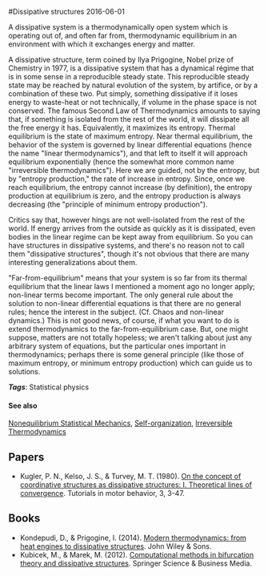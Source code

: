 
#Dissipative structures
2016-06-01

A dissipative system is a thermodynamically open system which is operating out of, and often far from, thermodynamic equilibrium in an environment with which it exchanges energy and matter.

A dissipative structure, term coined by Ilya Prigogine, Nobel prize of Chemistry in 1977, is a dissipative system that has a dynamical régime that is in some sense in a reproducible steady state. This reproducible steady state may be reached by natural evolution of the system, by artifice, or by a combination of these two. Put simply, something dissipative if it loses energy to waste-heat or not technically, if volume in the phase space is not conserved. The famous Second Law of Thermodynamics amounts to saying that, if something is isolated from the rest of the world, it will dissipate all the free energy it has. Equivalently, it maximizes its entropy. Thermal equilibrium is the state of maximum entropy.
Near thermal equilibrium, the behavior of the system is governed by linear differential equations (hence the name "linear thermodynamics"), and that left to itself it will approach equilibrium exponentially (hence the somewhat more common name "irreversible thermodynamics"). Here we are guided, not by the entropy, but by "entropy production," the rate of increase in entropy. Since, once we reach equilibrium, the entropy cannot increase (by definition), the entropy production at equilibrium is zero, and the entropy production is always decreasing (the "principle of minimum entropy production").

Critics say that,  however hings are not well-isolated from the rest of the world. If energy arrives from the outside as quickly as it is dissipated, even bodies in the linear regime can be kept away from equilibrium. So you can have structures in dissipative systems, and there's no reason not to call them "dissipative structures", though it's not obvious that there are many interesting generalizations about them.

"Far-from-equilibrium" means that your system is so far from its thermal equilibrium that the linear laws I mentioned a moment ago no longer apply; non-linear terms become important. The only general rule about the solution to non-linear differential equations is that there are no general rules; hence the interest in the subject. (Cf. Chaos and non-linear dynamics.) This is not good news, of course, if what you want to do is extend thermodynamics to the far-from-equilibrium case. But, one might suppose, matters are not totally hopeless; we aren't talking about just any arbitrary system of equations, but the particular ones important in thermodynamics; perhaps there is some general principle (like those of maximum entropy, or minimum entropy production) which can guide us to solutions.

***Tags***: Statistical physics

#### See also
[Nonequilibrium Statistical Mechanics](/nonequilibrium_statistical_mechanics), [Self-organization](/self-organization), [Irreversible Thermodynamics](/irreversible_thermodynamics)
## Papers
* Kugler, P. N., Kelso, J. S., & Turvey, M. T. (1980). [On the concept of coordinative structures as dissipative structures: I. Theoretical lines of convergence](http://web.haskins.yale.edu/Reprints/HL0297.pdf). Tutorials in motor behavior, 3, 3-47.

## Books
* Kondepudi, D., & Prigogine, I. (2014). [Modern thermodynamics: from heat engines to dissipative structures](https://www.goodreads.com/book/show/2144228.Modern_Thermodynamics). John Wiley & Sons.
* Kubicek, M., & Marek, M. (2012). [Computational methods in bifurcation theory and dissipative structures](https://www.goodreads.com/book/show/3505263-computational-methods-in-bifurcation-theory-and-dissipative-structures). Springer Science & Business Media.


